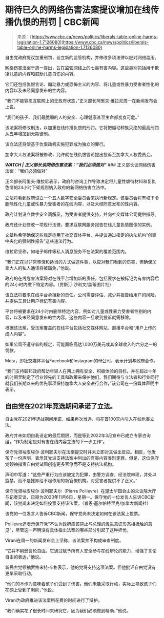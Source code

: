 <!--yml

category: 未分类

date: 2024-05-29 13:23:08

-->

# 期待已久的网络伤害法案提议增加在线传播仇恨的刑罚 | CBC新闻

> 来源：[https://www.cbc.ca/news/politics/liberals-table-online-harms-legislation-1.7126080](https://www.cbc.ca/news/politics/liberals-table-online-harms-legislation-1.7126080)

自由党政府提议加重刑罚，设立新的监管机构，并修改多项法律以应对网络滥用。

网络伤害法案于周一提出，旨在监管网络上的七类有害内容。这些类别包括用于欺凌儿童的内容和鼓励儿童自伤的内容。

它们还包括仇恨言论、煽动暴力或恐怖主义的内容、将儿童或性暴力受害者性化的内容以及未经同意发布的性内容。

“我们不能容忍互联网上的无政府状态，”正义部长阿里夫·维拉尼周一在新闻发布会上说。

“我们的孩子、我们最脆弱的人的安全、心理健康甚至生命都岌岌可危。”

该法案将修改刑法，以加重在线传播仇恨的刑罚。它将把煽动种族灭绝的最高刑罚从五年增加到无期徒刑。

该立法还将使基于仇恨动机实施犯罪成为独立的罪行。

加拿大人权法案将被修改，允许就在线仇恨言论提出投诉至加拿大人权委员会。

***WATCH | 正义部长谈网络伤害法案：“我们必须做对”*** ### 正义部长谈网络伤害法案：“我们必须做对”

正义部长阿里夫·维拉尼表示，政府的咨询工作导致决定将儿童性虐待材料和复仇色情的24小时下架规则纳入政府的新网络伤害立法中。

立法将看到政府设立一个五人数字安全委员会来执行新规定。该委员会将有权下令删除性化儿童或性暴力受害者的在线内容，以及未经同意发布的性内容。

政府计划设立数字安全调解员，为受害者提供支持，并向社交媒体公司提供指导。

政府还计划修改一项现行法律，要求互联网服务报告在线儿童色情图像的实例。

文章称希望确保这些规定适用于社交媒体平台，并提议通过指定的执法机构“创建中央化的强制性报告”这些违法行为。

维拉尼坚称，如电子邮件等私人消息服务不在法案的覆盖范围内。

“我们正在以非常审慎和适当的方式做这件事，以应对我们看到的伤害，但确保加拿大人的私人通讯将被豁免，”他说。

政府的在线危害法案将对在线平台增加新的责任，包括要求在被标记为有害内容后的24小时内撤下特定内容。（贾斯汀·沙利文/盖蒂图片社）

该立法将要求在线平台承担新的责任。公司需要评估、减少并报告给用户的风险，并提供工具让用户标记有害内容。

平台将被要求在24小时内删除特定内容，例如对儿童或性暴力受害者性别的内容，以及未经同意发布的性内容，这些内容一旦收到投诉就需移除。

根据该法案，受法案覆盖的在线平台包括社交媒体网站、直播平台和“用户上传的成人内容”。

如果公司不遵守新的规定，可能面临高达1,000万美元或其全球收入的六分之一的罚款。

Meta，即社交媒体平台Facebook和Instagram的母公司，表示计划与政府合作。

“我们支持联邦政府帮助年轻人在网上拥有安全、积极体验的目标，并在超过十年的时间里制定了行业领先的工具和政策来保护他们。我们期待与立法者和行业同行就我们长期以来的优先事项保持加拿大人安全进行合作，”该公司在一份媒体声明中表示。

## 自由党在2021年竞选期间承诺了立法。

自由党在2021年选战期间承诺，如果再次当选，将在首100天内引入在线危害立法。

政府并未如期自我设定的最后期限，而是等到2022年3月宣布已成立专家咨询组，“作为制定应对有害在线内容立法的下一步工作”。

保守党领袖皮埃尔·波利耶夫尔在法案提交时并未立即对其做出反应。相反，他发布了一份声明，表示其党派支持法案中列出的有害内容类别定罪。但是，这位保守党领袖指责自由党试图创造更多官僚而不是支持执法机构。

声明中写道：“这些严重行为应该被定为犯罪，由警方调查，经法院审理，并处以监禁，而不是推卸给不起作用的新官僚机构，对受害者提供不了正义。”

保守党领袖皮埃尔·波利耶夫尔（Pierre Poilievre）在渥太华国会山的众议院大厅与记者交谈，日期为2023年11月6日，星期一。保守党的一位发言人告诉CBC新闻，该党尚未决定如何投票支持该法案。（肖恩·基尔帕特里克/加拿大新闻社）

该党的一位发言人告诉CBC新闻，保守党尚未决定如何在该法案上投票。

Poilievre还表示保守党“不认为政府应该禁止与总理的激进意识形态相抵触的意见”，尽管这一声明没有具体指出法案的哪些部分引起了这种担忧。

Virani在周一的新闻发布会上坚称，该法案并不构成审查制度。

“它并不削弱言论自由。它通过赋予所有人安全参与在线辩论的能力，增强了言论自由的表达，”他说。

新民主党领袖贾格米特·辛格表示，他的党将支持这项法案。但他批评自由党没有更早采取行动。

“他们的不作为意味着孩子们受到了伤害。他们未能采取行动，实际上导致孩子们在网上受到了剥削，”他说。

Virani为政府推进该法案所花费的时间进行了辩护。

“我们确实花了很长时间来研究它，因为我们必须做到精确，”他说。
